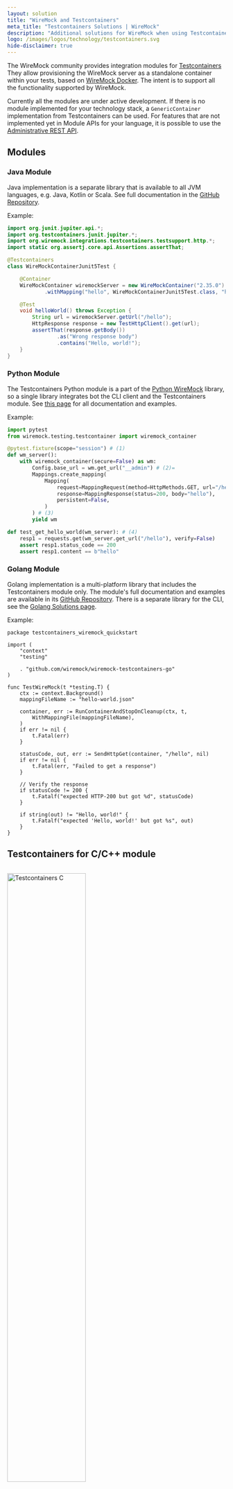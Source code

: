 ```yaml
---
layout: solution
title: "WireMock and Testcontainers"
meta_title: "Testcontainers Solutions | WireMock"
description: "Additional solutions for WireMock when using Testcontainers"
logo: /images/logos/technology/testcontainers.svg
hide-disclaimer: true
---
```


The WireMock community provides integration modules for [Testcontainers](https://testcontainers.com/)
They allow provisioning the WireMock server as a standalone container within your tests,
based on [WireMock Docker](https://github.com/wiremock/wiremock-docker).
The intent is to support all the functionality supported by WireMock.

Currently all the modules are under active development.
If there is no module implemented for your technology stack,
a `GenericContainer` implementation from Testcontainers can be used.
For features that are not implemented yet in Module APIs for your language,
it is possible to use the [Administrative REST API](../../standalone/administration).

## Modules

### Java Module

Java implementation is a separate library that is available to all
JVM languages, e.g. Java, Kotlin or Scala.
See full documentation in the [GitHub Repository](https://github.com/wiremock/wiremock-testcontainers-java).

Example:

```java
import org.junit.jupiter.api.*;
import org.testcontainers.junit.jupiter.*;
import org.wiremock.integrations.testcontainers.testsupport.http.*;
import static org.assertj.core.api.Assertions.assertThat;

@Testcontainers
class WireMockContainerJunit5Test {

    @Container
    WireMockContainer wiremockServer = new WireMockContainer("2.35.0")
            .withMapping("hello", WireMockContainerJunit5Test.class, "hello-world.json");

    @Test
    void helloWorld() throws Exception {
        String url = wiremockServer.getUrl("/hello");
        HttpResponse response = new TestHttpClient().get(url);
        assertThat(response.getBody())
                .as("Wrong response body")
                .contains("Hello, world!");
    }
}
```

### Python Module

The Testcontainers Python module is a part of the
[Python WireMock](https://github.com/wiremock/python-wiremock) library,
so a single library integrates bot the CLI client and the Testcontainers module.
See [this page](https://wiremock.readthedocs.io/en/latest/testcontainers/)
for all documentation and examples.

Example:

```python
import pytest
from wiremock.testing.testcontainer import wiremock_container

@pytest.fixture(scope="session") # (1)
def wm_server():
    with wiremock_container(secure=False) as wm:
        Config.base_url = wm.get_url("__admin") # (2)=
        Mappings.create_mapping(
            Mapping(
                request=MappingRequest(method=HttpMethods.GET, url="/hello"),
                response=MappingResponse(status=200, body="hello"),
                persistent=False,
            )
        ) # (3)
        yield wm

def test_get_hello_world(wm_server): # (4)
    resp1 = requests.get(wm_server.get_url("/hello"), verify=False)
    assert resp1.status_code == 200
    assert resp1.content == b"hello"
```

### Golang Module

Golang implementation is a multi-platform library that includes the Testcontainers module only.
The module's full documentation and examples are available in its
[GitHub Repository](https://github.com/wiremock/wiremock-testcontainers-go).
There is a separate library for the CLI, see the [Golang Solutions page](../golang).

Example:

```golang
package testcontainers_wiremock_quickstart

import (
	"context"
	"testing"

	. "github.com/wiremock/wiremock-testcontainers-go"
)

func TestWireMock(t *testing.T) {
	ctx := context.Background()
	mappingFileName := "hello-world.json"

	container, err := RunContainerAndStopOnCleanup(ctx, t,
		WithMappingFile(mappingFileName),
	)
	if err != nil {
		t.Fatal(err)
	}

	statusCode, out, err := SendHttpGet(container, "/hello", nil)
	if err != nil {
		t.Fatal(err, "Failed to get a response")
	}

	// Verify the response
	if statusCode != 200 {
		t.Fatalf("expected HTTP-200 but got %d", statusCode)
	}

	if string(out) != "Hello, world!" {
		t.Fatalf("expected 'Hello, world!' but got %s", out)
	}
}
```

## Testcontainers for C/C++ module

<img src="{{ '/images/solutions/testcontainers/testcontainers_c_logo_wide.png' | absolute_url }}" alt="Testcontainers C" style="width: 60%; height: auto; margin-top: 1em;"/>

Recently we created an experimental WireMock module for
[Testcontainers for C/C++](https://github.com/oleg-nenashev/testcontainers-c).
It allows provisioning the WireMock server as a standalone container within your tests, based on [WireMock Docker](/docker).
It allows using WireMock with all popular C/C++ testing frameworks
like Google Test, CTest, Doctest, QtTest or CppUnit.

Read More: [C/C++ Solutions Page](../c_cpp).

## Coming soon

The following modules are under prototyping at the moment: `.NET`, `Rust`.
A lot more features can be implemented in the listed modules,
and any contributions are welcome!
If you are interested, join us on the [community Slack](http://slack.wiremock.org/).
